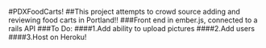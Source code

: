#PDXFoodCarts!
##This project attempts to crowd source adding and reviewing food carts in Portland!!
###Front end in ember.js, connected to a rails API
###To Do:
####1.Add ability to upload pictures
####2.Add users
####3.Host on Heroku!